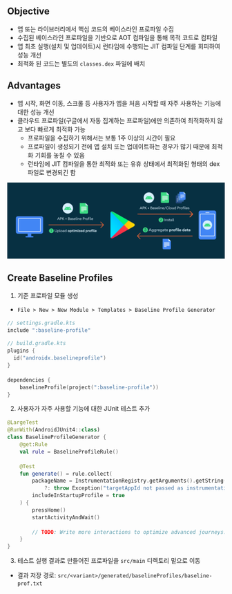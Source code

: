 ## Objective
- 앱 또는 라이브러리에서 핵심 코드의 베이스라인 프로파일 수집
- 수집된 베이스라인 프로파일을 기반으로 AOT 컴파일을 통해 목적 코드로 컴파일
- 앱 최초 실행(설치 및 업데이트)시 런타임에 수행되는 JIT 컴파일 단계를 회피하여 성능 개선
- 최적화 된 코드는 별도의 `classes.dex` 파일에 배치

## Advantages
- 앱 시작, 화면 이동, 스크롤 등 사용자가 앱을 처음 시작할 때 자주 사용하는 기능에 대한 성능 개선
- 클라우드 프로파일(구글에서 자동 집계하는 프로파일)에만 의존하여 최적화하지 않고 보다 빠르게 최적화 가능
  - 프로파일을 수집하기 위해서는 보통 1주 이상의 시간이 필요
  - 프로파일이 생성되기 전에 앱 설치 또는 업데이트하는 경우가 많기 때문에 최적화 기회를 놓칠 수 있음
  - 런타임에 JIT 컴파일을 통한 최적화 또는 유휴 상태에서 최적화된 형태의 dex 파일로 변경되긴 함

![baseline-profile](https://github.com/devetude/interview-question-android/blob/master/img/baseline-profile.jpg?raw=true)

## Create Baseline Profiles
1. 기준 프로파일 모듈 생성
- `File > New > New Module > Templates > Baseline Profile Generator`
```kts
// settings.gradle.kts
include ":baseline-profile"
```
```kts
// build.gradle.kts
plugins {
  id("androidx.baselineprofile")
}

dependencies {
    baselineProfile(project(":baseline-profile"))
}
```
2. 사용자가 자주 사용할 기능에 대한 JUnit 테스트 추가
```kt
@LargeTest
@RunWith(AndroidJUnit4::class)
class BaselineProfileGenerator {
    @get:Rule
    val rule = BaselineProfileRule()

    @Test
    fun generate() = rule.collect(
        packageName = InstrumentationRegistry.getArguments().getString("PACKAGE_NAME")
            ?: throw Exception("targetAppId not passed as instrumentation runner arg"),
        includeInStartupProfile = true
    ) {
        pressHome()
        startActivityAndWait()

        // TODO: Write more interactions to optimize advanced journeys.
    }
}
```
3. 테스트 실행 결과로 만들어진 프로파일을 `src/main` 디렉토리 밑으로 이동
- 결과 저장 경로: `src/<variant>/generated/baselineProfiles/baseline-prof.txt`
